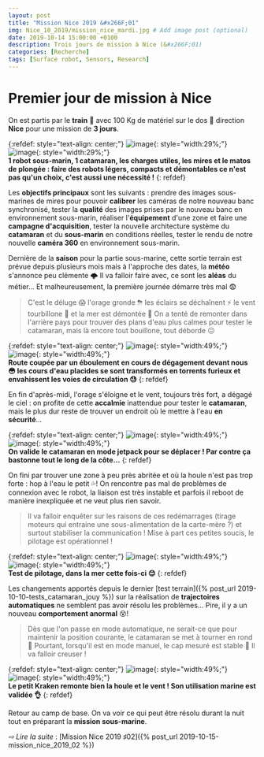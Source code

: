 ```yaml
---
layout: post
title: "Mission Nice 2019 &#x266F;01"
img: Nice_10_2019/mission_nice_mardi.jpg # Add image post (optional)
date: 2019-10-14 15:00:00 +0100
description: Trois jours de mission à Nice (&#x266F;01)
categories: [Recherche]
tags: [Surface robot, Sensors, Research]
--- 
```



# Premier jour de mission à Nice

On est partis par le **train** 🚄 avec 100 Kg de matériel sur le dos 💪 direction **Nice** pour une mission de **3 jours**. 

{:refdef: style="text-align: center;"}
![image]({{site.baseurl}}/assets/img/Nice_10_2019/voyage_01.jpg){: style="width:29%;"} ![image]({{site.baseurl}}/assets/img/Nice_10_2019/voyage_02.jpg){: style="width:29%;"}<br/>
**1 robot sous-marin, 1 catamaran, les charges utiles, les mires et le matos de plongée : faire des robots légers, compacts et démontables ce n'est pas qu'un choix, c'est aussi une nécessité !**
{: refdef}


Les **objectifs principaux** sont les suivants : prendre des images sous-marines de mires pour pouvoir **calibrer** les caméras de notre nouveau banc synchronisé, tester la **qualité** des images prises par le nouveau banc en environnement sous-marin, réaliser l'**équipement** d'une zone et faire une **campagne d'acquisition**, tester la nouvelle architecture système du **catamaran** et du **sous-marin** en conditions réelles, tester le rendu de notre nouvelle **caméra 360** en environnement sous-marin.  


Dernière de la **saison** pour la partie sous-marine, cette sortie terrain est prévue depuis plusieurs mois mais à l'approche des dates, la **météo** s'annonce peu clémente 🌩 Il va falloir faire avec, ce sont les **aléas** du métier... Et malheureusement, la première journée démarre très mal 😨

> C'est le déluge 😱 l'orage gronde ⛈ les éclairs se déchaînent ⚡️ le vent tourbillone 💨 et la mer est démontée 🌊 On a tenté de remonter dans l'arrière pays pour trouver des plans d'eau plus calmes pour tester le catamaran, mais là encore tout bouillone, tout déborde 😖


{:refdef: style="text-align: center;"}
![image]({{site.baseurl}}/assets/img/Nice_10_2019/orage_01.jpg){: style="width:49%;"} ![image]({{site.baseurl}}/assets/img/Nice_10_2019/orage_02.jpg){: style="width:49%;"}<br/>
**Route coupée par un éboulement en cours de dégagement devant nous 😳 les cours d'eau placides se sont transformés en torrents furieux et envahissent les voies de circulation 😓**
{: refdef}

En fin d'après-midi, l'orage s'éloigne et le vent, toujours très fort, a dégagé le ciel : on profite de cette **accalmie** inattendue pour tester le **catamaran**, mais le plus dur reste de trouver un endroit où le mettre à l'eau **en sécurité**...


{:refdef: style="text-align: center;"}
![image]({{site.baseurl}}/assets/img/Nice_10_2019/catamaran_cheminement_01.jpg){: style="width:49%;"} ![image]({{site.baseurl}}/assets/img/Nice_10_2019/catamaran_cheminement_02.jpg){: style="width:49%;"}<br/>
**On valide le catamaran en mode jetpack pour se déplacer ! Par contre ça bastonne tout le long de la côte...**
{: refdef}

On fini par trouver une zone à peu près abritée et où la houle n'est pas trop forte : hop à l'eau le petit 💦! On rencontre pas mal de problèmes de connexion avec le robot, la liaison est très instable et parfois il reboot de manière inexpliquée et ne veut plus rien savoir. 

> Il va falloir enquêter sur les raisons de ces redémarrages (tirage moteurs qui entraine une sous-alimentation de la carte-mère ?) et surtout stabiliser la communication ! Mise à part ces petites soucis, le pilotage est opérationnel ! 


{:refdef: style="text-align: center;"}
![image]({{site.baseurl}}/assets/img/Nice_10_2019/catamaran_deploiement_01.jpg){: style="width:49%;"} ![image]({{site.baseurl}}/assets/img/Nice_10_2019/catamaran_deploiement_02.jpg){: style="width:49%;"}<br/>
**Test de pilotage, dans la mer cette fois-ci 😊**
{: refdef}


Les changements apportés depuis le dernier [test terrain]({% post_url 2019-10-10-tests_catamaran_jouy %}) sur la réalisation de **trajectoires automatiques** ne semblent pas avoir résolu les problèmes... Pire, il y a un nouveau **comportement anormal** 😵! 

> Dès que l'on passe en mode automatique, ne serait-ce que pour maintenir la position courante, le catamaran se met à tourner en rond 🤪 Pourtant, lorsqu'il est en mode manuel, le cap mesuré est stable 🤔 Il va falloir creuser ! 

{:refdef: style="text-align: center;"}
![image]({{site.baseurl}}/assets/img/Nice_10_2019/catamaran_deploiement_03.jpg){: style="width:49%;"} ![image]({{site.baseurl}}/assets/img/Nice_10_2019/catamaran_deploiement_04.jpg){: style="width:49%;"}<br/>
**Le petit Kraken remonte bien la houle et le vent ! Son utilisation marine est validée 👌**
{: refdef}

Retour au camp de base. On va voir ce qui peut être résolu durant la nuit tout en préparant la **mission sous-marine**. 

*&#x21E8; Lire la suite* : [Mission Nice 2019 &#x266F;02]({% post_url 2019-10-15-mission_nice_2019_02 %})








